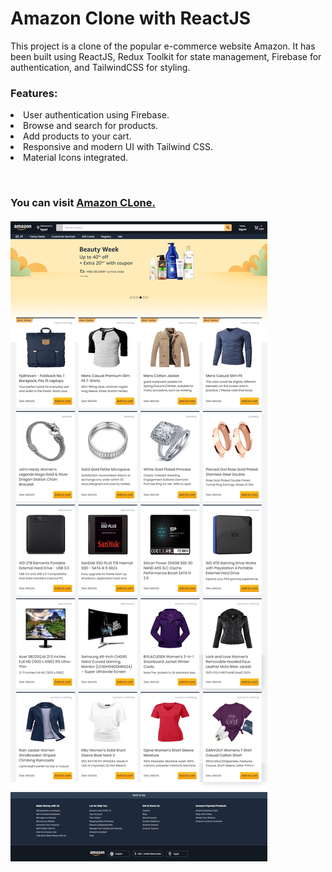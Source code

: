 <h1>Amazon Clone with ReactJS</h1>

This project is a clone of the popular e-commerce website Amazon. It has been built using ReactJS, Redux Toolkit for state management, Firebase for authentication, and TailwindCSS for styling.

<h3>Features:</h3>

<li>User authentication using Firebase.
<li>Browse and search for products.
<li>Add products to your cart.
<li>Responsive and modern UI with Tailwind CSS.
<li>Material Icons integrated.

<br><h3>You can visit <a href="https://amazon-clone-psi-flame.vercel.app/" target="_blank">Amazon CLone.</a>
<br /><br />
<img src="./src/assets/demo.jpg"/>

</h3>
